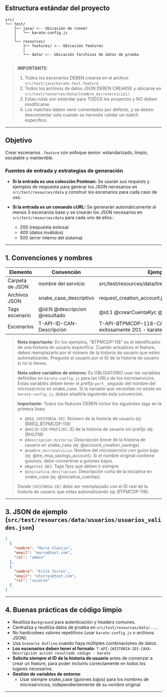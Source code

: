 ## Estructura estándar del proyecto
```
src/
└── test/
    ├── java/ <-- Ubicación de runner
    │   └── karate-config.js 
    │
    └── resources/
        ├── features/ <-- Ubicación features
        │   
        └── data/ <-- Ubicación farchivos de datos de prueba
            
```

> **IMPORTANTE**: 
> 1. Todos los escenarios DEBEN crearse en el archivo `src/test/java/karate-test.feature`.
> 2. Todos los archivos de datos JSON DEBEN CREARSE y ubicarse en `src/test/resources/data/[nombre_microservicio]/`.
> 3. Estas rutas son estándar para TODOS los proyectos y NO deben modificarse.
> 4. Los matches deben venir comentados por defecto, y se deben descomentar solo cuando se necesite validar un match específico.
---

## Objetivo

Crear escenarios `.feature` con enfoque senior: estandarizado, limpio, escalable y mantenible.

### Fuentes de entrada y estrategias de generación

- **Si la entrada es una colección Postman:** Se usarán sus requests y ejemplos de respuesta para generar los JSON necesarios en `src/test/resources/data` y construir los escenarios para cada caso de uso.

- **Si la entrada es un comando cURL:** Se generarán automáticamente al menos 3 escenarios base y se crearán los JSON necesarios en `src/test/resources/data` para cada uno de ellos.:
  - 200 (respuesta exitosa)
  - 400 (datos inválidos)
  - 500 (error interno del sistema)

---

## 1. Convenciones y nombres
| Elemento            | Convención                      | Ejemplo                                 |
|---------------------|----------------------------------|-----------------------------------------|
| Carpeta de JSON     | nombre del servicio             | src/test/resources/data/tre_msa_savings_account |
| Archivos JSON       | snake_case_descriptivo          | request_creation_account.json           |
| Tags escenario      | @id:N @descripcion @resultado   | @id:1 @crearCuentaKyc @solicitudExitosa200 |
| Escenarios          | T-API-ID-CAN-Descripción        | T-API-BTPMCDP-118-CA01-Crear cuenta exitosamente 201 - karate |
> **Nota importante:** En los ejemplos, "BTPMCDP-118" es el identificador de una historia de usuario específica. Cuando actualices el feature, debes reemplazarlo por el número de la historia de usuario que estés automatizando. Pregunta al usuario por el ID de la historia de usuario si no lo tienes.
>
> **Nota sobre variables de entorno:** Es OBLIGATORIO usar las variables definidas en `karate-config.js` para las URLs de los microservicios. Estas variables deben tener el prefijo `port_` seguido del nombre del microservicio en snake_case. Si la variable que necesitas no existe en `karate-config.js`, debes añadirla siguiendo esta convención.
>
> **Importante:** Todos los features DEBEN incluir los siguientes tags en la primera línea:
> - `@REQ_[HISTORIA-ID]`: Número de la historia de usuario (ej: @REQ_BTPMCDP-118)
> - `@HU[ID-SIN-PREFIJO]`: ID de la historia de usuario sin prefijo (ej: @HU118)
> - `@descripcion_historia`: Descripción breve de la historia de usuario en snake_case (ej: @account_creation_savings)
> - `@nombre_microservicio`: Nombre del microservicio con guion bajo (ej: @tre_msa_savings_account). Si el nombre original contiene guiones, debe convertirse a guiones bajos.
> - `@Agente2 @E2`: Tags fijos que deben ir siempre
> - `@iniciativa_descripcion`: Descripción corta de la iniciativa en snake_case (ej: @iniciativa_cuentas)
>
> Donde `[HISTORIA-ID]` debe ser reemplazado con el ID real de la historia de usuario que estás automatizando (ej: BTPMCDP-118).

---

## 3. JSON de ejemplo (`src/test/resources/data/usuarios/usuarios_validos.json`)

```json
[
  {
    "nombre": "Marco Clavijo",
    "email": "marco@test.com",
    "rol": "admin"
  },
  {
    "nombre": "Erick Torres",
    "email": "etorres@test.com",
    "rol": "usuario"
  }
]
```

---

## 4. Buenas prácticas de código limpio

- Reutiliza `Background` para autenticación y headers comunes.
- Centraliza y reutiliza datos de prueba en `src/test/resources/data/...`.
- No hardcodees valores repetitivos (usar `karate-config.js` o archivos JSON).
- Usa `Scenario Outline` cuando haya múltiples combinaciones de datos.
- **Los escenarios deben tener el formato**: `T-API-[HISTORIA-ID]-CAXX-Descripción acción resultado código - karate`
- **Solicita siempre el ID de la historia de usuario** antes de comenzar a crear un feature, para poder incluirlo correctamente en todos los lugares necesarios.
- **Gestión de variables de entorno**:
  - Usar siempre snake_case (guiones bajos) para los nombres de microservicios, independientemente de su nombre original

---